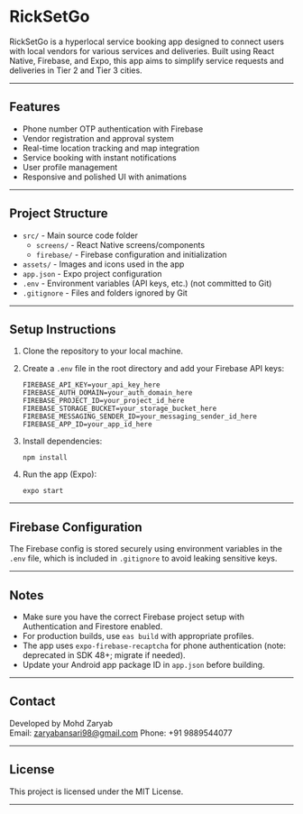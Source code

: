 # RickSetGo

RickSetGo is a hyperlocal service booking app designed to connect users with local vendors for various services and deliveries. Built using React Native, Firebase, and Expo, this app aims to simplify service requests and deliveries in Tier 2 and Tier 3 cities.

---

## Features

- Phone number OTP authentication with Firebase
- Vendor registration and approval system
- Real-time location tracking and map integration
- Service booking with instant notifications
- User profile management
- Responsive and polished UI with animations

---

## Project Structure

- `src/` - Main source code folder
  - `screens/` - React Native screens/components
  - `firebase/` - Firebase configuration and initialization
- `assets/` - Images and icons used in the app
- `app.json` - Expo project configuration
- `.env` - Environment variables (API keys, etc.) (not committed to Git)
- `.gitignore` - Files and folders ignored by Git

---

## Setup Instructions

1. Clone the repository to your local machine.

2. Create a `.env` file in the root directory and add your Firebase API keys:

    ```
    FIREBASE_API_KEY=your_api_key_here
    FIREBASE_AUTH_DOMAIN=your_auth_domain_here
    FIREBASE_PROJECT_ID=your_project_id_here
    FIREBASE_STORAGE_BUCKET=your_storage_bucket_here
    FIREBASE_MESSAGING_SENDER_ID=your_messaging_sender_id_here
    FIREBASE_APP_ID=your_app_id_here
    ```

3. Install dependencies:

    ```
    npm install
    ```

4. Run the app (Expo):

    ```
    expo start
    ```

---

## Firebase Configuration

The Firebase config is stored securely using environment variables in the `.env` file, which is included in `.gitignore` to avoid leaking sensitive keys.

---

## Notes

- Make sure you have the correct Firebase project setup with Authentication and Firestore enabled.
- For production builds, use `eas build` with appropriate profiles.
- The app uses `expo-firebase-recaptcha` for phone authentication (note: deprecated in SDK 48+; migrate if needed).
- Update your Android app package ID in `app.json` before building.

---

## Contact

Developed by Mohd Zaryab  
Email: zaryabansari98@gmail.com
Phone: +91 9889544077  

---

## License

This project is licensed under the MIT License.

---

